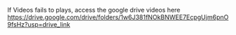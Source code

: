 If Videos fails to plays, access the google drive videos here
https://drive.google.com/drive/folders/1w6J381fNOkBNWEE7EcpgUjm6pnO9fsHz?usp=drive_link
